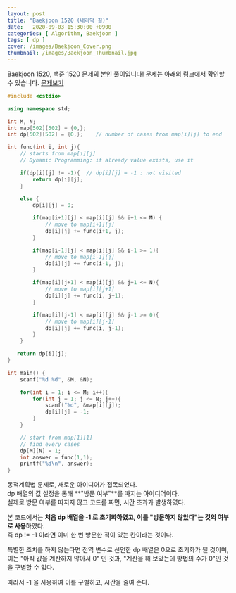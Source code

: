 ```yaml
---
layout: post
title: "Baekjoon 1520 (내리막 길)"
date:   2020-09-03 15:30:00 +0900
categories: [ Algorithm, Baekjoon ]
tags: [ dp ]
cover: /images/Baekjoon_Cover.png
thumbnail: /images/Baekjoon_Thumbnail.jpg
---
```


Baekjoon 1520, 백준 1520 문제의 본인 풀이입니다!
문제는 아래의 링크에서 확인할 수 있습니다.
[문제보기][prob]
<!-- more -->
```c++
#include <cstdio>

using namespace std;

int M, N;
int map[502][502] = {0,};
int dp[502][502] = {0,};    // number of cases from map[i][j] to end

int func(int i, int j){
    // starts from map[i][j]
    // Dynamic Programming: if already value exists, use it

    if(dp[i][j] != -1){  // dp[i][j] = -1 : not visited
        return dp[i][j];
    }

    else {
        dp[i][j] = 0;

        if(map[i+1][j] < map[i][j] && i+1 <= M) {
            // move to map[i+1][j]
            dp[i][j] += func(i+1, j);
        }

        if(map[i-1][j] < map[i][j] && i-1 >= 1){
            // move to map[i-1][j]
            dp[i][j] += func(i-1, j);
        }

        if(map[i][j+1] < map[i][j] && j+1 <= N){
            // move to map[i][j+1]
            dp[i][j] += func(i, j+1);
        }

        if(map[i][j-1] < map[i][j] && j-1 >= 0){
            // move to map[i][j-1]
            dp[i][j] += func(i, j-1);
        }
    }

   return dp[i][j];
}

int main() {
    scanf("%d %d", &M, &N);

    for(int i = 1; i <= M; i++){
        for(int j = 1; j <= N; j++){
            scanf("%d", &map[i][j]);
            dp[i][j] = -1;
        }
    }

    // start from map[1][1]
    // find every cases
    dp[M][N] = 1;
    int answer = func(1,1);
    printf("%d\n", answer);
}
```

동적계획법 문제로, 새로운 아이디어가 접목되었다.  
dp 배열의 값 설정을 통해 **"방문 여부"**를 따지는 아이디어이다.  
실제로 방문 여부를 따지지 않고 코드를 짜면, 시간 초과가 발생하였다.

본 코드에서는 **처음 dp 배열을 -1 로 초기화하였고, 이를 "방문하지 않았다"는 것의 여부로 사용**하였다.  
즉 dp != -1 이라면 이미 한 번 방문한 적이 있는 칸이라는 것이다.

특별한 조치를 하지 않는다면 전역 변수로 선언한 dp 배열은 0으로 초기화가 될 것이며, 
이는 "아직 값을 계산하지 않아서 0" 인 것과, "계산을 해 보았는데 방법의 수가 0"인 것을 구별할 수 없다.

따라서 -1 을 사용하여 이를 구별하고, 시간을 줄여 준다.

[prob]: https://www.acmicpc.net/problem/1520